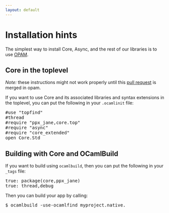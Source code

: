 ```yaml
---
layout: default
---
```


# Installation hints

The simplest way to install Core, Async, and the rest of our libraries
is to use [OPAM](http://opam.ocamlpro.com).

## Core in the toplevel

_Note:_ these instructions might not work properly until this
[pull request](https://github.com/ocaml/opam-repository/pull/5579) is
merged in opam.

If you want to use Core and its associated libraries and syntax
extensions in the toplevel, you can put the following in your
`.ocamlinit` file:

<pre class="sh_caml">
#use "topfind"
#thread
#require "ppx_jane,core.top"
#require "async"
#require "core_extended"
open Core.Std
</pre>

## Building with Core and OCamlBuild

If you want to build using `ocamlbuild`, then you can put the
following in your `_tags` file:

<pre class="sh_caml">
true: package(core,ppx_jane)
true: thread,debug
</pre>

Then you can build your app by calling:

<pre class="sh_sh">
$ ocamlbuild -use-ocamlfind myproject.native.
</pre>
